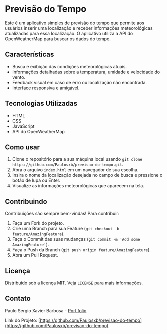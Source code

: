 # Previsão do Tempo

Este é um aplicativo simples de previsão do tempo que permite aos usuários inserir uma localização e receber informações meteorológicas atualizadas para essa localização. O aplicativo utiliza a API do OpenWeatherMap para buscar os dados do tempo.

## Características

- Busca e exibição das condições meteorológicas atuais.
- Informações detalhadas sobre a temperatura, umidade e velocidade do vento.
- Feedback visual em caso de erro ou localização não encontrada.
- Interface responsiva e amigável.

## Tecnologias Utilizadas

- HTML
- CSS
- JavaScript
- API do OpenWeatherMap

## Como usar

1. Clone o repositório para a sua máquina local usando `git clone https://github.com/Paulosxb/previsao-do-tempo.git`.
2. Abra o arquivo `index.html` em um navegador de sua escolha.
3. Insira o nome da localização desejada no campo de busca e pressione o botão de lupa ou Enter.
4. Visualize as informações meteorológicas que aparecem na tela.

## Contribuindo

Contribuições são sempre bem-vindas! Para contribuir:

1. Faça um Fork do projeto.
2. Crie uma Branch para sua Feature (`git checkout -b feature/AmazingFeature`).
3. Faça o Commit das suas mudanças (`git commit -m 'Add some AmazingFeature'`).
4. Faça o Push da Branch (`git push origin feature/AmazingFeature`).
5. Abra um Pull Request.

## Licença

Distribuído sob a licença MIT. Veja `LICENSE` para mais informações.

## Contato

Paulo Sergio Xavier Barbosa - [Portifolio](https://paulosxb.com.br)

Link do Projeto: [https://github.com/Paulosxb/previsao-do-tempo](https://github.com/Paulosxb/previsao-do-tempo)

